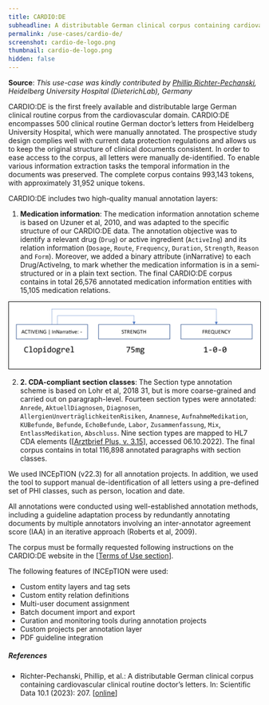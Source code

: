 ```yaml
---
title: CARDIO:DE
subheadline: A distributable German clinical corpus containing cardiovascular clinical routine doctor’s letters
permalink: /use-cases/cardio-de/
screenshot: cardio-de-logo.png
thumbnail: cardio-de-logo.png
hidden: false
---
```


**Source**: <i>This use-case was kindly contributed by <a href="https://www.cl.uni-heidelberg.de/nlpgroup/person/richter-pechanski">Phillip Richter-Pechanski</a>, Heidelberg University Hospital (DieterichLab), Germany</i>

CARDIO:DE is the first freely available and distributable large German clinical routine corpus from the cardiovascular domain. CARDIO:DE encompasses 500 clinical routine German doctor’s letters from Heidelberg University Hospital, which were manually annotated. The prospective study design complies well with current data protection regulations and allows us to keep the original structure of clinical documents consistent. In order to ease access to the corpus, all letters were manually de-identified. To enable various information extraction tasks the temporal information in the documents was preserved. The complete corpus contains 993,143 tokens, with approximately 31,952 unique tokens.

CARDIO:DE includes two high-quality manual annotation layers: 

1. **Medication information**: The medication information annotation scheme is based on Uzuner et al, 2010, and was adapted to the specific structure of our CARDIO:DE data. The annotation objective was to identify a relevant drug (`Drug`) or active ingredient (`ActiveIng`) and its relation information (`Dosage`, `Route`, `Frequency`, `Duration`, `Strength`, `Reason` and `Form`). Moreover, we added a binary attribute (inNarrative) to each Drug/ActiveIng, to mark whether the medication information is in a semi-structured or in a plain text section. The final CARDIO:DE corpus contains in total 26,576 annotated medication information entities with 15,105 medication relations.

<a href="illustration.png" style="cursor: zoom-in" target="_blank"><img style="border: solid 1px black" src="illustration.png"></a>

2. **2. CDA-compliant section classes**: The Section type annotation scheme is based on Lohr et al, 2018 31, but is more coarse-grained and carried out on paragraph-level. Fourteen section types were annotated: `Anrede`, `AktuellDiagnosen`, `Diagnosen`, `AllergienUnverträglichkeitenRisiken`, `Anamnese`, `AufnahmeMedikation`, `KUBefunde`, `Befunde`, `EchoBefunde`, `Labor`, `Zusammenfassung`, `Mix`, `EntlassMedikation`, `Abschluss`. Nine section types are mapped to HL7 CDA elements ([[Arztbrief Plus, v. 3.15](https://wiki.hl7.de/index.php?title=IG:Arztbrief_Plus)], accessed 06.10.2022). The final corpus contains in total 116,898 annotated paragraphs with section classes.

We used INCEpTION (v22.3) for all annotation projects. In addition, we used the tool to support manual de-identification of all letters using a pre-defined set of PHI classes, such as person, location and date.

All annotations were conducted using well-established annotation methods, including a guideline adaptation process by redundantly annotating documents by multiple annotators involving an inter-annotator agreement score (IAA) in an iterative approach  (Roberts et al, 2009).

The corpus must be formally requested following instructions on the CARDIO:DE website in the [[Terms of Use section](https://doi.org/10.11588/data/AFYQDY)].

The following features of INCEpTION were used:
* Custom entity layers and tag sets
* Custom entity relation definitions
* Multi-user document assignment
* Batch document import and export
* Curation and monitoring tools during annotation projects
* Custom projects per annotation layer
* PDF guideline integration

##### References
* Richter-Pechanski, Phillip, et al.:
  A distributable German clinical corpus containing cardiovascular clinical routine doctor’s letters.
  In: Scientific Data 10.1 (2023): 207.
  [[online](https://www.nature.com/articles/s41597-023-02128-9)]
